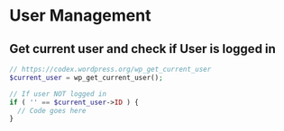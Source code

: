 # User Management

## Get current user and check if User is logged in

```php
// https://codex.wordpress.org/wp_get_current_user
$current_user = wp_get_current_user();

// If user NOT logged in
if ( '' == $current_user->ID ) {
  // Code goes here
}
```
